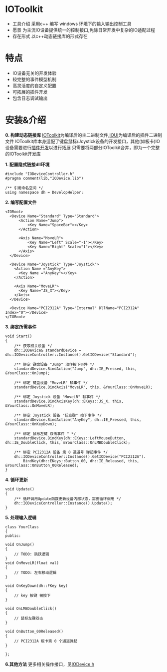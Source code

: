 # IOToolkit
 - 工具介绍
  采用c++ 编写 windows 环境下的输入输出控制工具
 - 愿景
  为主流IO设备提供统一的控制接口,免除日常开发中复杂的IO适配过程
- 存在形式
 以c++动态链接库的形式存在

# 特点
- IO设备无关的开发体验
- 较完整的事件模型机制
- 高灵活度的自定义配置
- 可拓展的插件开发
- 包含日志调试输出

# 安装&介绍

**0. 构建动态链接库**
[IOToolkit](https://github.com/MrBaoquan/IODevice/tree/v1.x.y/IOToolkit)为编译后的主二进制文件,[IOUI](https://github.com/MrBaoquan/IOUI/tree/master/v1.0.0/IOToolkit)为编译后的插件二进制文件
IOToolkit库本身适配了键盘鼠标/Joystick设备的开发接口，其他(如板卡)IO设备需要进行[插件开发](https://github.com/MrBaoquan/IOUI)以进行拓展
只需要将两部分IOToolkit合并，即为一个完整的IOToolkit开发库

**1. 配置隐式链接dll环境**
```
#include "IODeviceController.h"
#pragma comment(lib,"IODevice.lib")

/** 引用命名空间 */
using namespace dh = DevelopHelper;

```

**2. 编写配置文件**

```
<IORoot>
  <Device Name="Standard" Type="Standard">
      <Action Name="Jump">
          <Key Name="SpaceBar"></Key>
      </Action>

      <Axis Name="MoveLR">
          <Key Name="Left" Scale="-1"></Key>
          <Key Name="Right" Scale="1"></Key>
      </Axis>
  </Device>
  
  <Device Name="Joystick" Type="Joystick">
    <Action Name ="AnyKey">
      <Key Name ="AnyKey"></Key>
    </Action>

    <Axis Name="MoveLR">
      <Key Name="JS_X"></Key>
    </Axis>
  </Device>
  
  <Device Name="PCI2312A" Type="External" DllName="PCI2312A" Index="0"></Device>
</IORoot>

```

**3. 绑定所需事件**
```
void Start()
{
    /** 获取相关设备 */
    dh::IODevice& standardDevice = dh::IODeviceController::Instance().GetIODevice("Standard");
    
    /** 绑定 键盘设备 "Jump" 动作按下事件 */
    standardDevice.BindAction("Jump", dh::IE_Pressed, this, &YourClass::OnJump);

    /** 绑定 键盘设备 "MoveLR" 轴事件 */
    standardDevice.BindAxis("MoveLR", this, &YourClass::OnMoveLR);

    /** 绑定 Joystick 设备 "MoveLR" 轴事件 */
    standardDevice.BindAxisKey(dh::EKeys::JS_X, this, &YourClass::OnMoveLR);

    /** 绑定 Joystick 设备 "任意键" 按下事件 */
    standardDevice.BindAction("AnyKey", dh::IE_Pressed, this, &YourClass::OnKeyDown);

    /** 绑定 鼠标左键 双击事件 " */
    standardDevice.BindKey(dh::EKeys::LeftMouseButton, dh::IE_DoubleClick, this, &YourClass::OnLMBDoubleClick);

    /** 绑定 PCI2312A 设备 第 0 通道号 弹起事件 */
    dh::IODeviceController::Instance().GetIODevice("PCI2312A").
        BindKey(dh::EKeys::Button_00, dh::IE_Released, this, &YourClass::OnButton_00Released);
}
```

**4. 循环更新**
```
void Update()
{
    /** 循环调用Update函数更新设备内部状态，需要循环调用 */
	dh::IODeviceController::Instance().Update();
}
```

**5. 处理输入逻辑**
```
class YourClass
{
public:

void OnJump()
{
    // TODO: 跳跃逻辑
}
void OnMoveLR(float val)
{
    // TODO: 左右移动逻辑
}

void OnKeyDown(dh::FKey key)
{
    // key 按键 被按下
}

void OnLMBDoubleClick()
{
    // 鼠标左键双击
}

void OnButton_00Released()
{
    // PCI2312A 板卡第 0 个通道弹起
}

};
```

**6.其他方法**
更多相关操作接口，见[IODevice.h](https://github.com/MrBaoquan/IODevice/blob/v1.x.y/IODevice/Source/Public/IODevice.h)


